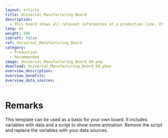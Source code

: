 ```yaml
---
layout: article
title: Universal Manufacturing Board
description: 
  - This board shows all relevant information at a production line. It includes MES data, order infos, employee's news and other stuff. 
lang: en
weight: 500
isDraft: false
ref: Universal_Manufacturing_Board
category:
  - Production
  - Recommended
image: Universal_Manufacturing_Board_EN.png
download: Universal_Manufacturing_Board_EN.pbmx
overview_description:
overview_benefits:
overview_data_sources:
---
```

# Remarks
This template can be used as a basis for your own board. It includes variables with data and a script to show some animation. Remove the script and replace the variables with your data sources.